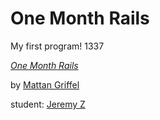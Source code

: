 # One Month Rails

My first program! 1337

[*One Month Rails*](http://onemonthrails.com)

by [Mattan Griffel](http://mattangriffel.com)

student: [Jeremy Z](twitch.tv/turbodome)

